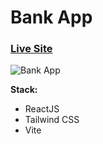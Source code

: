 # Bank App

### [Live Site](https://bank-app-beige.vercel.app/)

![Bank App](https://i.ibb.co/yyDy83x/bank-app.png)

**Stack:**

- ReactJS
- Tailwind CSS
- Vite